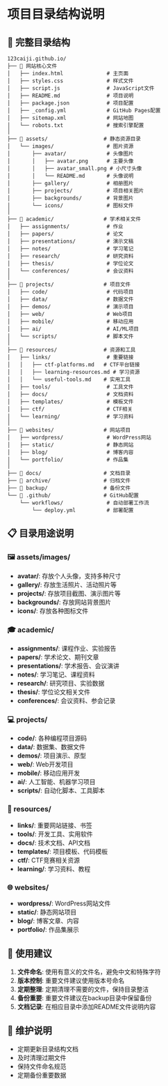 # 项目目录结构说明

## 📁 完整目录结构

```
123caiji.github.io/
├── 📄 网站核心文件
│   ├── index.html              # 主页面
│   ├── styles.css              # 样式文件
│   ├── script.js               # JavaScript文件
│   ├── README.md               # 项目说明
│   ├── package.json            # 项目配置
│   ├── _config.yml             # GitHub Pages配置
│   ├── sitemap.xml             # 网站地图
│   └── robots.txt              # 搜索引擎配置
│
├── 📁 assets/                  # 静态资源目录
│   └── images/                 # 图片资源
│       ├── avatar/             # 头像图片
│       │   ├── avatar.png      # 主要头像
│       │   ├── avatar_small.png # 小尺寸头像
│       │   └── README.md       # 头像说明
│       ├── gallery/            # 相册图片
│       ├── projects/           # 项目相关图片
│       ├── backgrounds/        # 背景图片
│       └── icons/              # 图标文件
│
├── 📁 academic/                # 学术相关文件
│   ├── assignments/            # 作业
│   ├── papers/                 # 论文
│   ├── presentations/          # 演示文稿
│   ├── notes/                  # 学习笔记
│   ├── research/               # 研究资料
│   ├── thesis/                 # 学位论文
│   └── conferences/            # 会议资料
│
├── 📁 projects/                # 项目文件
│   ├── code/                   # 代码项目
│   ├── data/                   # 数据文件
│   ├── demos/                  # 演示项目
│   ├── web/                    # Web项目
│   ├── mobile/                 # 移动应用
│   ├── ai/                     # AI/ML项目
│   └── scripts/                # 脚本文件
│
├── 📁 resources/               # 资源和工具
│   ├── links/                  # 重要链接
│   │   ├── ctf-platforms.md   # CTF平台链接
│   │   ├── learning-resources.md # 学习资源
│   │   └── useful-tools.md    # 实用工具
│   ├── tools/                  # 工具文件
│   ├── docs/                   # 文档资料
│   ├── templates/              # 模板文件
│   ├── ctf/                    # CTF相关
│   └── learning/               # 学习资料
│
├── 📁 websites/                # 网站项目
│   ├── wordpress/              # WordPress网站
│   ├── static/                 # 静态网站
│   ├── blog/                   # 博客内容
│   └── portfolio/              # 作品集
│
├── 📁 docs/                    # 文档目录
├── 📁 archive/                 # 归档文件
├── 📁 backup/                  # 备份文件
└── 📁 .github/                 # GitHub配置
    └── workflows/              # 自动部署工作流
        └── deploy.yml          # 部署配置
```

## 📋 目录用途说明

### 🖼️ assets/images/
- **avatar/**: 存放个人头像，支持多种尺寸
- **gallery/**: 存放生活照片、活动照片等
- **projects/**: 存放项目截图、演示图片等
- **backgrounds/**: 存放网站背景图片
- **icons/**: 存放各种图标文件

### 🎓 academic/
- **assignments/**: 课程作业、实验报告
- **papers/**: 学术论文、期刊文章
- **presentations/**: 学术报告、会议演讲
- **notes/**: 学习笔记、课程资料
- **research/**: 研究项目、实验数据
- **thesis/**: 学位论文相关文件
- **conferences/**: 会议资料、参会记录

### 💻 projects/
- **code/**: 各种编程项目源码
- **data/**: 数据集、数据文件
- **demos/**: 项目演示、原型
- **web/**: Web开发项目
- **mobile/**: 移动应用开发
- **ai/**: 人工智能、机器学习项目
- **scripts/**: 自动化脚本、工具脚本

### 🔗 resources/
- **links/**: 重要网站链接、书签
- **tools/**: 开发工具、实用软件
- **docs/**: 技术文档、API文档
- **templates/**: 项目模板、代码模板
- **ctf/**: CTF竞赛相关资源
- **learning/**: 学习资料、教程

### 🌐 websites/
- **wordpress/**: WordPress网站文件
- **static/**: 静态网站项目
- **blog/**: 博客文章、内容
- **portfolio/**: 作品集展示

## 🚀 使用建议

1. **文件命名**: 使用有意义的文件名，避免中文和特殊字符
2. **版本控制**: 重要文件建议使用版本号命名
3. **定期整理**: 定期清理不需要的文件，保持目录整洁
4. **备份重要**: 重要文件建议在backup目录中保留备份
5. **文档记录**: 在相应目录中添加README文件说明内容

## 📝 维护说明

- 定期更新目录结构文档
- 及时清理过期文件
- 保持文件命名规范
- 定期备份重要数据

